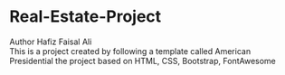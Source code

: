 # Real-Estate-Project
Author Hafiz Faisal Ali
<br>
This is a project created by following a template called American Presidential the project  based on HTML, CSS, Bootstrap, FontAwesome 
